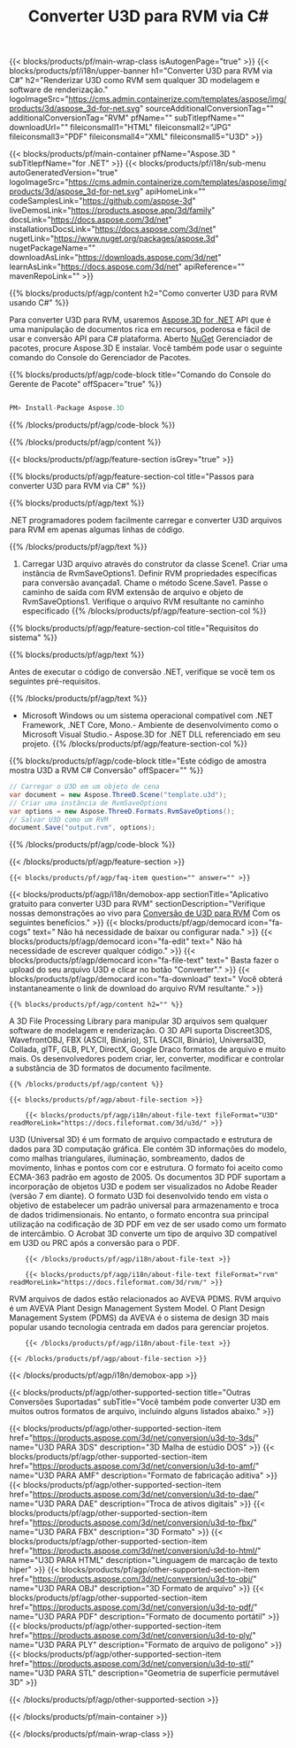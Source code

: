 ﻿---
title: Converter U3D para RVM via C# 
weight: 960
url: /pt/net/conversion/u3d-to-rvm/ 
description: Código de amostra para U3D para RVM C# conversão. Use API código de exemplo para arquivos de lote U3D para RVM conversão em VB.NET, Asp.NET ou qualquer aplicação baseada em .NET.
---
{{< blocks/products/pf/main-wrap-class isAutogenPage="true" >}}
{{< blocks/products/pf/i18n/upper-banner h1="Converter U3D para RVM via C#" h2="Renderizar U3D como RVM sem qualquer 3D modelagem e software de renderização." logoImageSrc="https://cms.admin.containerize.com/templates/aspose/img/products/3d/aspose_3d-for-net.svg" sourceAdditionalConversionTag="" additionalConversionTag="RVM" pfName="" subTitlepfName="" downloadUrl="" fileiconsmall1="HTML" fileiconsmall2="JPG" fileiconsmall3="PDF" fileiconsmall4="XML" fileiconsmall5="U3D" >}}

{{< blocks/products/pf/main-container pfName="Aspose.3D " subTitlepfName="for .NET" >}}
{{< blocks/products/pf/i18n/sub-menu autoGeneratedVersion="true" logoImageSrc="https://cms.admin.containerize.com/templates/aspose/img/products/3d/aspose_3d-for-net.svg" apiHomeLink="" codeSamplesLink="https://github.com/aspose-3d" liveDemosLink="https://products.aspose.app/3d/family" docsLink="https://docs.aspose.com/3d/net" installationsDocsLink="https://docs.aspose.com/3d/net" nugetLink="https://www.nuget.org/packages/aspose.3d" nugetPackageName="" downloadAsLink="https://downloads.aspose.com/3d/net" learnAsLink="https://docs.aspose.com/3d/net" apiReference="" mavenRepoLink="" >}}

{{% blocks/products/pf/agp/content h2="Como converter U3D para RVM usando C#" %}}

 Para converter U3D para RVM, usaremos
 [Aspose.3D for .NET](https://products.aspose.com/3d/net) 
 API que é uma manipulação de documentos rica em recursos, poderosa e fácil de usar e conversão API para C# plataforma. Aberto
 [NuGet](https://www.nuget.org/packages/aspose.3d) 
 Gerenciador de pacotes, procure
 Aspose.3D 
 E instalar. Você também pode usar o seguinte comando do Console do Gerenciador de Pacotes.

{{% blocks/products/pf/agp/code-block title="Comando do Console do Gerente de Pacote" offSpacer="true" %}}

```cs

PM> Install-Package Aspose.3D


```

{{% /blocks/products/pf/agp/code-block %}}

{{% /blocks/products/pf/agp/content %}}

{{< blocks/products/pf/agp/feature-section isGrey="true" >}}

{{% blocks/products/pf/agp/feature-section-col title="Passos para converter U3D para RVM via C#" %}}

{{% blocks/products/pf/agp/text %}}

 .NET programadores podem facilmente carregar e converter U3D arquivos para RVM em apenas algumas linhas de código.

{{% /blocks/products/pf/agp/text %}}

1. Carregar U3D arquivo através do construtor da classe Scene1. Criar uma instância de RvmSaveOptions1. Definir RVM propriedades específicas para conversão avançada1. Chame o método Scene.Save1. Passe o caminho de saída com RVM extensão de arquivo e objeto de RvmSaveOptions1. Verifique o arquivo RVM resultante no caminho especificado
{{% /blocks/products/pf/agp/feature-section-col %}}

{{% blocks/products/pf/agp/feature-section-col title="Requisitos do sistema" %}}

{{% blocks/products/pf/agp/text %}}

 Antes de executar o código de conversão .NET, verifique se você tem os seguintes pré-requisitos.

{{% /blocks/products/pf/agp/text %}}

- Microsoft Windows ou um sistema operacional compatível com .NET Framework, .NET Core, Mono.- Ambiente de desenvolvimento como o Microsoft Visual Studio.- Aspose.3D for .NET DLL referenciado em seu projeto.
{{% /blocks/products/pf/agp/feature-section-col %}}

{{% blocks/products/pf/agp/code-block title="Este código de amostra mostra U3D a RVM C# Conversão" offSpacer="" %}}

```cs
// Carregar o U3D em um objeto de cena 
var document = new Aspose.ThreeD.Scene("template.u3d");
// Criar uma instância de RvmSaveOptions 
var options = new Aspose.ThreeD.Formats.RvmSaveOptions();
// Salvar U3D como um RVM 
document.Save("output.rvm", options); 


```

{{% /blocks/products/pf/agp/code-block %}}

{{< /blocks/products/pf/agp/feature-section >}}

    {{< blocks/products/pf/agp/faq-item question="" answer="" >}}
 

<!-- aboutfile Starts -->

{{< blocks/products/pf/agp/i18n/demobox-app sectionTitle="Aplicativo gratuito para converter U3D para RVM" sectionDescription="Verifique nossas demonstrações ao vivo para [Conversão de U3D para RVM](https://products.aspose.app/3d/conversion/u3d-to-rvm) Com os seguintes benefícios." >}}
        {{< blocks/products/pf/agp/democard icon="fa-cogs" text=" Não há necessidade de baixar ou configurar nada." >}}
        {{< blocks/products/pf/agp/democard icon="fa-edit" text=" Não há necessidade de escrever qualquer código." >}}
        {{< blocks/products/pf/agp/democard icon="fa-file-text" text=" Basta fazer o upload do seu arquivo U3D e clicar no botão \"Converter\"." >}}
        {{< blocks/products/pf/agp/democard icon="fa-download" text=" Você obterá instantaneamente o link de download do arquivo RVM resultante." >}}

    {{% blocks/products/pf/agp/content h2="" %}}

 A 3D File Processing Library para manipular 3D arquivos sem qualquer software de modelagem e renderização. O 3D API suporta Discreet3DS, WavefrontOBJ, FBX (ASCII, Binário), STL (ASCII, Binário), Universal3D, Collada, glTF, GLB, PLY, DirectX, Google Draco formatos de arquivo e muito mais. Os desenvolvedores podem criar, ler, converter, modificar e controlar a substância de 3D formatos de documento facilmente.



    {{% /blocks/products/pf/agp/content %}}

    {{< blocks/products/pf/agp/about-file-section >}}

        {{< blocks/products/pf/agp/i18n/about-file-text fileFormat="U3D" readMoreLink="https://docs.fileformat.com/3d/u3d/" >}}
U3D (Universal 3D) é um formato de arquivo compactado e estrutura de dados para 3D computação gráfica. Ele contém 3D informações do modelo, como malhas triangulares, iluminação, sombreamento, dados de movimento, linhas e pontos com cor e estrutura. O formato foi aceito como ECMA-363 padrão em agosto de 2005. Os documentos 3D PDF suportam a incorporação de objetos U3D e podem ser visualizados no Adobe Reader (versão 7 em diante). O formato U3D foi desenvolvido tendo em vista o objetivo de estabelecer um padrão universal para armazenamento e troca de dados tridimensionais. No entanto, o formato encontra sua principal utilização na codificação de 3D PDF em vez de ser usado como um formato de intercâmbio. O Acrobat 3D converte um tipo de arquivo 3D compatível em U3D ou PRC após a conversão para o PDF.

        {{< /blocks/products/pf/agp/i18n/about-file-text >}}

        {{< blocks/products/pf/agp/i18n/about-file-text fileFormat="rvm" readMoreLink="https://docs.fileformat.com/3d/rvm/" >}}
RVM arquivos de dados estão relacionados ao AVEVA PDMS. RVM arquivo é um AVEVA Plant Design Management System Model. O Plant Design Management System (PDMS) da AVEVA é o sistema de design 3D mais popular usando tecnologia centrada em dados para gerenciar projetos.

        {{< /blocks/products/pf/agp/i18n/about-file-text >}}

    {{< /blocks/products/pf/agp/about-file-section >}}

{{< /blocks/products/pf/agp/i18n/demobox-app >}}

<!-- aboutfile Ends -->

{{< blocks/products/pf/agp/other-supported-section title="Outras Conversões Suportadas" subTitle="Você também pode converter U3D em muitos outros formatos de arquivo, incluindo alguns listados abaixo." >}}

{{< blocks/products/pf/agp/other-supported-section-item href="https://products.aspose.com/3d/net/conversion/u3d-to-3ds/" name="U3D PARA 3DS" description="3D Malha de estúdio DOS" >}}
{{< blocks/products/pf/agp/other-supported-section-item href="https://products.aspose.com/3d/net/conversion/u3d-to-amf/" name="U3D PARA AMF" description="Formato de fabricação aditiva" >}}
{{< blocks/products/pf/agp/other-supported-section-item href="https://products.aspose.com/3d/net/conversion/u3d-to-dae/" name="U3D PARA DAE" description="Troca de ativos digitais" >}}
{{< blocks/products/pf/agp/other-supported-section-item href="https://products.aspose.com/3d/net/conversion/u3d-to-fbx/" name="U3D PARA FBX" description="3D Formato" >}}
{{< blocks/products/pf/agp/other-supported-section-item href="https://products.aspose.com/3d/net/conversion/u3d-to-html/" name="U3D PARA HTML" description="Linguagem de marcação de texto hiper" >}}
{{< blocks/products/pf/agp/other-supported-section-item href="https://products.aspose.com/3d/net/conversion/u3d-to-obj/" name="U3D PARA OBJ" description="3D Formato de arquivo" >}}
{{< blocks/products/pf/agp/other-supported-section-item href="https://products.aspose.com/3d/net/conversion/u3d-to-pdf/" name="U3D PARA PDF" description="Formato de documento portátil" >}}
{{< blocks/products/pf/agp/other-supported-section-item href="https://products.aspose.com/3d/net/conversion/u3d-to-ply/" name="U3D PARA PLY" description="Formato de arquivo de polígono" >}}
{{< blocks/products/pf/agp/other-supported-section-item href="https://products.aspose.com/3d/net/conversion/u3d-to-stl/" name="U3D PARA STL" description="Geometria de superfície permutável 3D" >}}

{{< /blocks/products/pf/agp/other-supported-section >}}

{{< /blocks/products/pf/main-container >}}
    
{{< /blocks/products/pf/main-wrap-class >}}